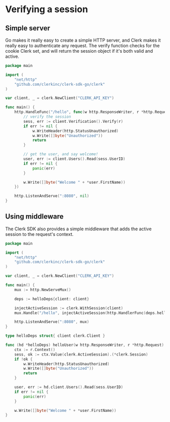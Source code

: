 # Verifying a session

## Simple server

Go makes it really easy to create a simple HTTP server,  and Clerk makes it really easy to authenticate any request.  The verify function checks for the cookie Clerk set, and will return the session object if it's both valid and active.

```go
package main

import (
	"net/http"
	"github.com/clerkinc/clerk-sdk-go/clerk"
)

var client, _ = clerk.NewClient("CLERK_API_KEY")

func main() {
	http.HandleFunc("/hello", func(w http.ResponseWriter, r *http.Request) {
		// verify the session
		sess, err := client.Verification().Verify(r)
		if err != nil {
			w.WriteHeader(http.StatusUnauthorized)
			w.Write([]byte("Unauthorized"))
			return
		}

		// get the user, and say welcome!
		user, err := client.Users().Read(sess.UserID)
		if err != nil {
			panic(err)
		}

		w.Write([]byte("Welcome " + *user.FirstName))
	})

	http.ListenAndServe(":8080", nil)
}

```

## Using middleware

The Clerk SDK also provides a simple middleware that adds the active session to the request's context.

```go
package main

import (
	"net/http"
	"github.com/clerkinc/clerk-sdk-go/clerk"
)

var client, _ = clerk.NewClient("CLERK_API_KEY")

func main() {
	mux := http.NewServeMux()

	deps := helloDeps{client: client}

	injectActiveSession := clerk.WithSession(client)
	mux.Handle("/hello", injectActiveSession(http.HandlerFunc(deps.helloUser)))

	http.ListenAndServe(":8080", mux)
}

type helloDeps struct{ client clerk.Client }

func (hd *helloDeps) helloUser(w http.ResponseWriter, r *http.Request) {
	ctx := r.Context()
	sess, ok := ctx.Value(clerk.ActiveSession).(*clerk.Session)
	if !ok {
		w.WriteHeader(http.StatusUnauthorized)
		w.Write([]byte("Unauthorized"))
		return
	}

	user, err := hd.client.Users().Read(sess.UserID)
	if err != nil {
		panic(err)
	}

	w.Write([]byte("Welcome " + *user.FirstName))
}

```
